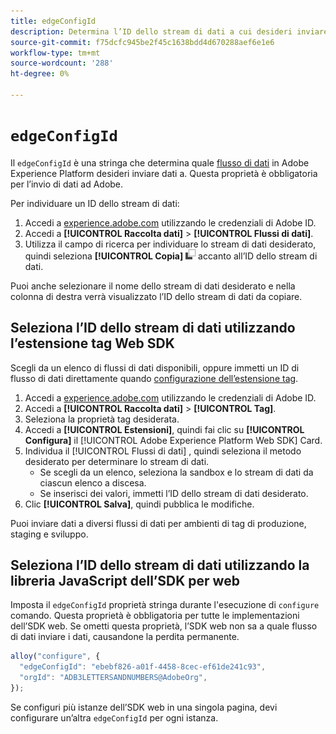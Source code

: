 ```yaml
---
title: edgeConfigId
description: Determina l’ID dello stream di dati a cui desideri inviare i dati.
source-git-commit: f75dcfc945be2f45c1638bdd4d670288aef6e1e6
workflow-type: tm+mt
source-wordcount: '288'
ht-degree: 0%

---
```


# `edgeConfigId`

Il `edgeConfigId` è una stringa che determina quale [flusso di dati](../../../datastreams/overview.md) in Adobe Experience Platform desideri inviare dati a. Questa proprietà è obbligatoria per l’invio di dati ad Adobe.

Per individuare un ID dello stream di dati:

1. Accedi a [experience.adobe.com](https://experience.adobe.com) utilizzando le credenziali di Adobe ID.
1. Accedi a **[!UICONTROL Raccolta dati]** > **[!UICONTROL Flussi di dati]**.
1. Utilizza il campo di ricerca per individuare lo stream di dati desiderato, quindi seleziona **[!UICONTROL Copia]** ![Copia](../../assets/copy.png) accanto all’ID dello stream di dati.

Puoi anche selezionare il nome dello stream di dati desiderato e nella colonna di destra verrà visualizzato l’ID dello stream di dati da copiare.

## Seleziona l’ID dello stream di dati utilizzando l’estensione tag Web SDK

Scegli da un elenco di flussi di dati disponibili, oppure immetti un ID di flusso di dati direttamente quando [configurazione dell’estensione tag](/help/tags/extensions/client/web-sdk/web-sdk-extension-configuration.md).

1. Accedi a [experience.adobe.com](https://experience.adobe.com) utilizzando le credenziali di Adobe ID.
1. Accedi a **[!UICONTROL Raccolta dati]** > **[!UICONTROL Tag]**.
1. Seleziona la proprietà tag desiderata.
1. Accedi a **[!UICONTROL Estensioni]**, quindi fai clic su **[!UICONTROL Configura]** il [!UICONTROL Adobe Experience Platform Web SDK] Card.
1. Individua il [!UICONTROL Flussi di dati] , quindi seleziona il metodo desiderato per determinare lo stream di dati.
   * Se scegli da un elenco, seleziona la sandbox e lo stream di dati da ciascun elenco a discesa.
   * Se inserisci dei valori, immetti l’ID dello stream di dati desiderato.
1. Clic **[!UICONTROL Salva]**, quindi pubblica le modifiche.

Puoi inviare dati a diversi flussi di dati per ambienti di tag di produzione, staging e sviluppo.

## Seleziona l’ID dello stream di dati utilizzando la libreria JavaScript dell’SDK per web

Imposta il `edgeConfigId` proprietà stringa durante l&#39;esecuzione di `configure` comando. Questa proprietà è obbligatoria per tutte le implementazioni dell’SDK web. Se ometti questa proprietà, l’SDK web non sa a quale flusso di dati inviare i dati, causandone la perdita permanente.

```js
alloy("configure", {
  "edgeConfigId": "ebebf826-a01f-4458-8cec-ef61de241c93",
  "orgId": "ADB3LETTERSANDNUMBERS@AdobeOrg",
});
```

Se configuri più istanze dell’SDK web in una singola pagina, devi configurare un’altra `edgeConfigId` per ogni istanza.
